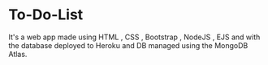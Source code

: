 # To-Do-List
It's a web app  made using HTML , CSS , Bootstrap , NodeJS , EJS  and with the database deployed to Heroku and DB managed using the MongoDB Atlas.
